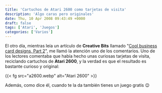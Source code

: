 ```yaml
---
title: 'Cartuchos de Atari 2600 como tarjetas de visita'
description: 'Algo caras pero originales'
date: Thu, 10 Apr 2008 09:43:49 +0000
draft: false
tags: ['Atari', 'Juegos']
categories: ['Varios']
---
```


El otro día, mientras leía un artículo de **Creative Bits** llamado "[Cool business card designs, Part 2](http://creativebits.org/cool_business_card_designs_part_2)", me llamó la atención uno de los comentarios. Uno de los lectores comentaba que había hecho unas curiosas tarjetas de visita, reciclando cartuchos de **Atari 2600**, y la verdad es que el resultado es bastante curioso y original:

{{< fg src="a2600.webp" alt="Atari 2600" >}}

Además, como dice él, cuando te la da también tienes un juego gratis :wink: